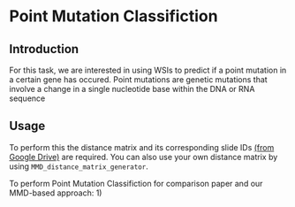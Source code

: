 # Point Mutation Classifiction

## Introduction
For this task, we are interested in using WSIs to predict if a point mutation in a certain gene has occured. Point mutations are genetic mutations that involve a change in a single nucleotide base within the DNA or RNA sequence

## Usage
To perform this the distance matrix and its corresponding slide IDs [(from Google Drive)](https://drive.google.com/drive/folders/1gT7UDz9vjz9eHOgil-8ICfLvBKWw3GUr) are required. You can also use your own distance matrix by using `MMD_distance_matrix_generator`.

To perform Point Mutation Classifiction for comparison paper and our MMD-based approach:
1) 
